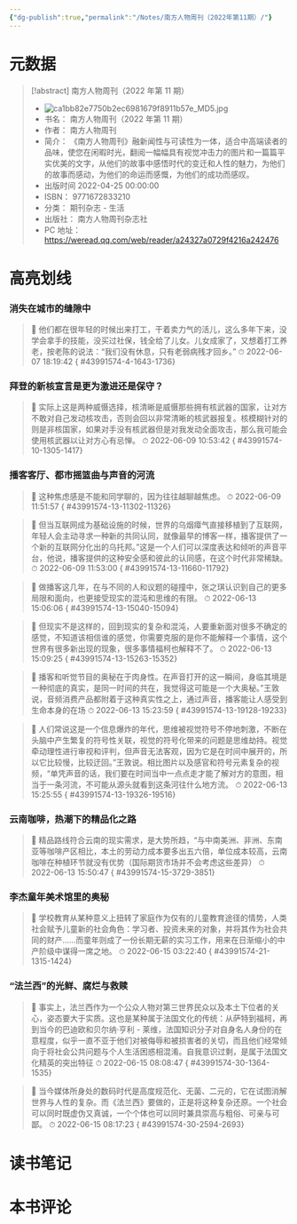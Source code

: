 ```yaml
---
{"dg-publish":true,"permalink":"/Notes/南方人物周刊（2022年第11期）/"}
---
```



# 元数据

> [!abstract] 南方人物周刊（2022 年第 11 期）
> - ![ca1bb82e7750b2ec6981679f8911b57e_MD5.jpg](/img/user/Attachments/ca1bb82e7750b2ec6981679f8911b57e_MD5.jpg)
> - 书名： 南方人物周刊（2022 年第 11 期）
> - 作者： 南方人物周刊
> - 简介： 《南方人物周刊》融新闻性与可读性为一体，适合中高端读者的品味，使您在闲暇时光，翻阅一幅幅具有视觉冲击力的图片和一篇篇平实优美的文字，从他们的故事中感悟时代的变迁和人性的魅力，为他们的故事而感动，为他们的命运而感慨，为他们的成功而感叹。
> - 出版时间 2022-04-25 00:00:00
> - ISBN： 9771672833210
> - 分类： 期刊杂志 - 生活
> - 出版社： 南方人物周刊杂志社
> - PC 地址：https://weread.qq.com/web/reader/a24327a0729f4216a242476

# 高亮划线

### 消失在城市的缝隙中

> 📌 他们都在很年轻的时候出来打工，干着卖力气的活儿，这么多年下来，没学会拿手的技能，没买过社保，钱全给了儿女。儿女成家了，又想着打工养老，按老陈的说法：“我们没有休息，只有老弱病残才回乡。”
> ⏱ 2022-06-07 18:19:42
{ #43991574-4-1643-1736}


### 拜登的新核宣言是更为激进还是保守？

> 📌 实际上这是两种威慑选择，核清晰是威慑那些拥有核武器的国家，让对方不敢对自己发动核攻击，否则会回以非常清晰的核武器报复。核模糊针对的则是非核国家，如果对手没有核武器但是对我发动全面攻击，那么我可能会使用核武器以让对方心有忌惮。
> ⏱ 2022-06-09 10:53:42
{ #43991574-10-1305-1417}


### 播客客厅、都市摇篮曲与声音的河流

> 📌 这种焦虑感是不能和同学聊的，因为往往越聊越焦虑。
> ⏱ 2022-06-09 11:51:57
{ #43991574-13-11302-11326}


> 📌 但当互联网成为基础设施的时候，世界的乌烟瘴气直接移植到了互联网，年轻人会主动寻求一种新的共同认同，就像最早的博客一样，播客提供了一个新的互联网分化出的乌托邦。”这是一个人们可以深度表达和倾听的声音平台，他说，播客提供的这种安全感和彼此的认同感，在这个时代非常稀缺。
> ⏱ 2022-06-09 11:53:00
{ #43991574-13-11660-11792}


> 📌 做播客这几年，在与不同的人和议题的碰撞中，张之琪认识到自己的更多局限和面向，也更接受现实的混沌和思维的有限。
> ⏱ 2022-06-13 15:06:06
{ #43991574-13-15040-15094}


> 📌 但现实不是这样的，回到现实的复杂和混沌，人要重新面对很多不确定的感觉，不知道该相信谁的感觉，你需要克服的是你不能解释一个事情，这个世界有很多新出现的现象，很多事情福柯也解释不了。
> ⏱ 2022-06-13 15:09:25
{ #43991574-13-15263-15352}


> 📌 播客和听觉节目的奥秘在于肉身性。在声音打开的这一瞬间，身临其境是一种彻底的真实，是同一时间的共在，我觉得这可能是一个大奥秘。”王敦说，音频消费产品都附着于这种真实性之上，通过声音，播客能让人感受到生命本身的在场
> ⏱ 2022-06-13 15:23:59
{ #43991574-13-19128-19233}


> 📌 人们常说这是一个信息爆炸的年代，思维被视觉符号不停地刺激，不断在头脑中产生繁复的符号性关联，视觉的符号化带来的问题是思维劫持。视觉牵动理性进行审视和评判，但声音无法客观，因为它是在时间中展开的，所以它比较慢，比较迂回。”王敦说。相比图片以及感官和符号元素复杂的视频，“单凭声音的话，我们要在时间当中一点点走才能了解对方的意图，相当于一条河流，不可能从源头就看到这条河往什么地方流。
> ⏱ 2022-06-13 15:25:55
{ #43991574-13-19326-19516}


### 云南咖啡，热潮下的精品化之路

> 📌 精品路线符合云南的现实需求，是大势所趋，“与中南美洲、非洲、东南亚等咖啡产区相比，本土的劳动力成本要多出五六倍，单位成本较高，云南咖啡在种植环节就没有优势（国际期货市场并不会考虑这些差异）
> ⏱ 2022-06-13 15:50:47
{ #43991574-15-3729-3851}


### 李杰童年美术馆里的奥秘

> 📌 学校教育从某种意义上扭转了家庭作为仅有的儿童教育途径的情势，人类社会赋予儿童新的社会角色：学习者、投资未来的对象，并将其作为社会共同的财产……而童年则成了一份长期无薪的实习工作，用来在日渐缩小的中产阶级中谋得一席之地。
> ⏱ 2022-06-15 03:22:40
{ #43991574-21-1315-1424}


### “法兰西”的光鲜、腐烂与救赎

> 📌 事实上，法兰西作为一个公众人物对第三世界民众以及本土下位者的关心，姿态要大于实质。这也是某种属于法国文化的传统：从萨特到福柯，再到当今的巴迪欧和贝尔纳·亨利 - 莱维，法国知识分子对自身名人身份的在意程度，似乎一直不亚于他们对被侮辱和被损害者的关切，而且他们经常倾向于将社会公共问题与个人生活困惑相混淆。自我意识过剩，是属于法国文化精英的突出特征
> ⏱ 2022-06-15 08:08:47
{ #43991574-30-1364-1535}


> 📌 当今媒体所身处的数码时代是高度规范化、无菌、二元的，它在试图消解世界与人性的复杂。而《法兰西》要做的，正是将这种复杂还原。一个社会可以同时既虚伪又真诚，一个个体也可以同时兼具崇高与粗俗、可亲与可鄙。
> ⏱ 2022-06-15 08:17:23
{ #43991574-30-2594-2693}


# 读书笔记

# 本书评论
